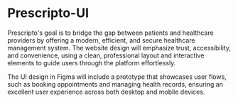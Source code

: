 # Prescripto-UI
Prescripto's goal is to bridge the gap between patients and healthcare providers by offering a modern, efficient, and secure healthcare management system. The website design will emphasize trust, accessibility, and convenience, using a clean, professional layout and interactive elements to guide users through the platform effortlessly.

The UI design in Figma will include a prototype that showcases user flows, such as booking appointments and managing health records, ensuring an excellent user experience across both desktop and mobile devices.
